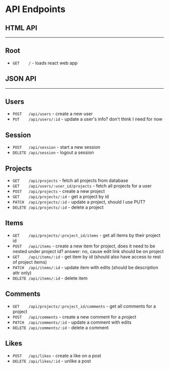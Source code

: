 # API Endpoints

## HTML API
---
## Root
 - `GET    /` - loads react web app

## JSON API
---
## Users
 - `POST   /api/users` - create a new user
 - `PUT    /api/users/:id` - update a user's info? don't think I need for now

## Session
 - `POST   /api/session` - start a new session
 - `DELETE /api/session` - logout a session
 
## Projects
 - `GET    /api/projects` - fetch all projects from database
 - `GET    /api/users/:user_id/projects` - fetch all projects for a user
 - `POST   /api/projects` - create a new project
 - `GET    /api/projects/:id` - get a project by id
 - `PATCH  /api/projects/:id` - update a project, should I use PUT?
 - `DELETE /api/projects/:id` - delete a project

## Items
 - `GET    /api/projects/:project_id/items` - get all items by their project id
 - `POST   /api/items` - create a new item for project, does it need to be nested under project id? answer: no, cause edit link should be on project
 - `GET    /api/items/:id` - get item by id (should also have access to rest of project items)
 - `PATCH  /api/items/:id` - update item with edits (should be description attr only)
 - `DELETE /api/items/:id` - delete item

## Comments
 - `GET    /api/projects/:project_id/comments` - get all comments for a project
 - `POST   /api/comments` - create a new comment for a project
 - `PATCH  /api/comments/:id` - update a comment with edits
 - `DELETE /api/comments/:id` - delete a comment
 
## Likes
 - `POST   /api/likes` - create a like on a post
 - `DELETE /api/likes/:id` - unlike a post


<!-- *******BONUS******* -->
<!-- ## Views
 - `POST   /api/views` - create a view linking a user to a project

## Tags
 - `POST   /api/tags` - create a new tag

## Taggings
 - `POST   /api/taggings` - attach a tag to a project
 - `DELETE /api/taggings/:id` - remove a tag from a project

## Follows
 - `POST   /api/follows` - follow a user
 - `DELETE /api/follows/:id` - unfollow a user

 ## Galleries
 - `GET    /api/galleries` - fetch all galleries
 - `POST   /api/galleries` - create a new gallery
 - `GET    /api/galleries/:id` - get a gallery by id
 - `PATCH  /api/galleries/:id` - update a gallery with edits
 - `DELETE /api/galleries/:id` - delete a gallery

 ## Gallery Links
 - `POST   /api/gallerylinks` - add a project to a gallery
 - `DELETE /api/gallerylinks/:id` - remove a project from a gallery -->